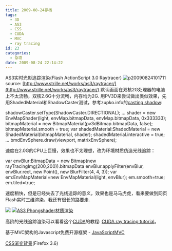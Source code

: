```yaml
---
title: 2009-08-24存档
tags:
  - 3D
  - AS3
  - CSS
  - CUDA
  - MVC
  - ray tracing
id: 23
categories:
  - 杂项
date: 2009-08-24 22:14:22
---
```


AS3实时光影追踪渲染(Flash ActionScript 3.0 Raytracer)
![p20090824101711](http://www.zhaiduo.com/wp-content/uploads/2009/08/p20090824101711.jpg "p20090824101711")
source: [http://www.strille.net/works/as3/raytracer/](http://www.strille.net/works/as3/raytracer/)
默认画面在双核2G处理器的电脑上不太流畅，双核2.6G十分流畅，内存均为2G. 用PV3D来尝试做出类似效果，先用ShadedMaterial和ShadowCaster测试，参考zupko.info的[casting shadow](http://blog.zupko.info/?p=146):

shadowCaster.setType(ShadowCaster.DIRECTIONAL);
...
shader = new EnvMapShader(light, envMap.bitmapData, envMap.bitmapData, 0x333333);
bitmapMaterial = new BitmapMaterial(pv3dBitmap.bitmapData, false);
bitmapMaterial.smooth = true;
var shadedMaterial:ShadedMaterial =  new ShadedMaterial(bitmapMaterial, shader);
shadedMaterial.interactive = true;
...
bmdEnvSphere.draw(viewport, matrixEnvSphere);

速度在2.0G的CPU上巨慢，效果也不太理想，改为环境材质伪造光线追踪：

var envBlur:BitmapData = new Bitmap(new rayTracingImg(200,200)).bitmapData
envBlur.applyFilter(envBlur, envBlur.rect, new Point(), new BlurFilter(4, 4, 3));
var em:EnvMapMaterial=new EnvMapMaterial(light, envBlur);
em.smooth=true;
em.tiled=true;

速度稍快，但是已经失去了光线追踪的意义，效果也是马马虎虎，看来要做到网页Flash实时三维渲染，我还有很长的路要走.

![](http://i610.photobucket.com/albums/tt182/zhaiduo/20090825000242.jpg)
[![AS3 Phongshader材质渲染](http://www.zhaiduo.com/wp-content/uploads/2009/08/20090826003030.jpg "20090826003030")](http://www.zhaiduo.com/flash_test/bunnyBakeFrench2.html)

高阶的光线追踪渲染可以看看这个[CUDA](http://www.nvidia.com/object/cuda_what_is.html)的教程: [CUDA ray tracing tutorial](http://cg.alexandra.dk/2009/08/10/triers-cuda-ray-tracing-tutorial/)。

基于MVC架构的Javascript免费开源框架 - [JavaScriptMVC](http://javascriptmvc.com)

[CSS渐变背景](https://developer.mozilla.org/en/CSS/Gradients)(Firefox 3.6)